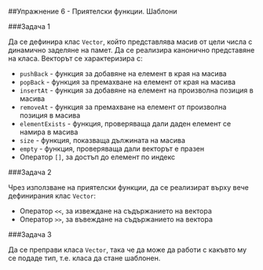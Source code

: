 ##Упражнение 6 - Приятелски функции. Шаблони

###Задача 1

Да се дефинира клас ```Vector```, който представлява масив от цели числа с динамично заделяне на памет. Да се реализира канонично представяне на класа. Векторът се характеризира с:

* ```pushBack``` - функция за добавяне на елемент в края на масива
* ```popBack``` - функция за премахване на елемент от края на масива
* ```insertAt``` - функция за добавяне на елемент на произволна позиция в масива
* ```removeAt``` - функция за премахване на елемент от произволна позиция в масива
* ```elementExists``` - функция, проверяваща дали даден елемент се намира в масива
* ```size``` - функция, показваща дължината на масива
* ```empty``` - функция, проверяваща дали векторът е празен
* Оператор ```[]```, за достъп до елемент по индекс

###Задача 2

Чрез използване на приятелски функции, да се реализират върху вече дефинирания клас ```Vector```:

* Оператор ```<<```, за извеждане на съдържанието на вектора
* Оператор ```>>```, за въвеждане на съдържанието на вектора

###Задача 3

Да се преправи класа ```Vector```, така че да може да работи с какъвто му се подаде тип, т.е. класа да стане шаблонен.
